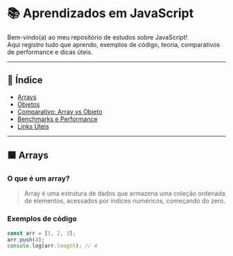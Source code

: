 # 📚 Aprendizados em JavaScript

Bem-vindo(a) ao meu repositório de estudos sobre JavaScript!  
Aqui registro tudo que aprendo, exemplos de código, teoria, comparativos de performance e dicas úteis.

---

## 📑 Índice

- [Arrays](#arrays)
- [Objetos](#objetos)
- [Comparativo: Array vs Objeto](#comparativo-array-vs-objeto)
- [Benchmarks e Performance](#benchmarks-e-performance)
- [Links Úteis](#links-úteis)

---

## 🟩 Arrays

### O que é um array?

> Array é uma estrutura de dados que armazena uma coleção ordenada de elementos, acessados por índices numéricos, começando do zero.

### Exemplos de código

```js
const arr = [1, 2, 3];
arr.push(4);
console.log(arr.length); // 4
